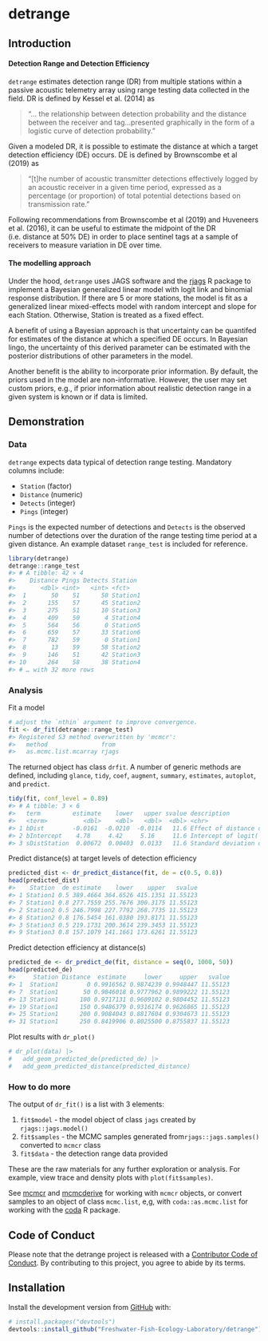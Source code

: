 
<!-- README.md is generated from README.Rmd. Please edit that file -->

# detrange

## Introduction

#### Detection Range and Detection Efficiency

`detrange` estimates detection range (DR) from multiple stations within
a passive acoustic telemetry array using range testing data collected in
the field. DR is defined by Kessel et al. (2014) as

> “… the relationship between detection probability and the distance
> between the receiver and tag…presented graphically in the form of a
> logistic curve of detection probability.”

Given a modeled DR, it is possible to estimate the distance at which a
target detection efficiency (DE) occurs. DE is defined by Brownscombe et
al (2019) as

> “\[t\]he number of acoustic transmitter detections effectively logged
> by an acoustic receiver in a given time period, expressed as a
> percentage (or proportion) of total potential detections based on
> transmission rate.”

Following recommendations from Brownscombe et al (2019) and Huveneers et
al. (2016), it can be useful to estimate the midpoint of the DR
(i.e. distance at 50% DE) in order to place sentinel tags at a sample of
receivers to measure variation in DE over time.

#### The modelling approach

Under the hood, `detrange` uses JAGS software and the
[rjags](https://cran.r-project.org/web/packages/rjags/rjags.pdf) R
package to implement a Bayesian generalized linear model with logit link
and binomial response distribution. If there are 5 or more stations, the
model is fit as a generalized linear mixed-effects model with random
intercept and slope for each Station. Otherwise, Station is treated as a
fixed effect.

A benefit of using a Bayesian approach is that uncertainty can be
quantifed for estimates of the distance at which a specified DE occurs.
In Bayesian lingo, the uncertainty of this derived parameter can be
estimated with the posterior distributions of other parameters in the
model.

Another benefit is the ability to incorporate prior information. By
default, the priors used in the model are non-informative. However, the
user may set custom priors, e.g., if prior information about realistic
detection range in a given system is known or if data is limited.

## Demonstration

### Data

`detrange` expects data typical of detection range testing. Mandatory
columns include:

-   `Station` (factor)  
-   `Distance` (numeric)  
-   `Detects` (integer)  
-   `Pings` (integer)

`Pings` is the expected number of detections and `Detects` is the
observed number of detections over the duration of the range testing
time period at a given distance. An example dataset `range_test` is
included for reference.

``` r
library(detrange)
detrange::range_test
#> # A tibble: 42 × 4
#>    Distance Pings Detects Station 
#>       <dbl> <int>   <int> <fct>   
#>  1       50    51      50 Station1
#>  2      155    57      45 Station2
#>  3      275    51      10 Station3
#>  4      409    50       4 Station4
#>  5      564    56       0 Station5
#>  6      659    57      33 Station6
#>  7      782    59       0 Station1
#>  8       13    59      58 Station2
#>  9      146    51      42 Station3
#> 10      264    58      38 Station4
#> # … with 32 more rows
```

### Analysis

Fit a model

``` r
# adjust the `nthin` argument to improve convergence.
fit <- dr_fit(detrange::range_test)
#> Registered S3 method overwritten by 'mcmcr':
#>   method               from 
#>   as.mcmc.list.mcarray rjags
```

The returned object has class `drfit`. A number of generic methods are
defined, including `glance`, `tidy`, `coef`, `augment`, `summary`,
`estimates`, `autoplot`, and `predict`.

``` r
tidy(fit, conf_level = 0.89)
#> # A tibble: 3 × 6
#>   term         estimate    lower   upper svalue description                     
#>   <term>          <dbl>    <dbl>   <dbl>  <dbl> <chr>                           
#> 1 bDist        -0.0161  -0.0210  -0.0114   11.6 Effect of distance on logit(`eD…
#> 2 bIntercept    4.78     4.42     5.16     11.6 Intercept of logit(`eDetects`)  
#> 3 sDistStation  0.00672  0.00403  0.0133   11.6 Standard deviation of `bDistSta…
```

Predict distance(s) at target levels of detection efficiency

``` r
predicted_dist <- dr_predict_distance(fit, de = c(0.5, 0.8))
head(predicted_dist)
#>    Station  de estimate    lower    upper   svalue
#> 1 Station1 0.5 389.4664 364.6526 415.1351 11.55123
#> 7 Station1 0.8 277.7559 255.7676 300.3175 11.55123
#> 2 Station2 0.5 246.7998 227.7792 268.7735 11.55123
#> 8 Station2 0.8 176.5454 161.0380 193.8171 11.55123
#> 3 Station3 0.5 219.1731 200.3614 239.3453 11.55123
#> 9 Station3 0.8 157.1079 141.1661 173.6261 11.55123
```

Predict detection efficiency at distance(s)

``` r
predicted_de <- dr_predict_de(fit, distance = seq(0, 1000, 50)) 
head(predicted_de)
#>     Station Distance  estimate     lower     upper   svalue
#> 1  Station1        0 0.9916562 0.9874239 0.9948447 11.55123
#> 7  Station1       50 0.9846018 0.9777962 0.9899222 11.55123
#> 13 Station1      100 0.9717131 0.9609102 0.9804452 11.55123
#> 19 Station1      150 0.9486379 0.9316174 0.9626865 11.55123
#> 25 Station1      200 0.9084043 0.8817604 0.9304673 11.55123
#> 31 Station1      250 0.8419906 0.8025500 0.8755837 11.55123
```

Plot results with `dr_plot()`

``` r
# dr_plot(data) |>
#   add_geom_predicted_de(predicted_de) |>
#   add_geom_predicted_distance(predicted_distance)
```

### How to do more

The output of `dr_fit()` is a list with 3 elements:  
1. `fit$model` - the model object of class `jags` created by
`rjags::jags.model()`  
1. `fit$samples` - the MCMC samples generated
from`rjags::jags.samples()` converted to `mcmcr` class  
1. `fit$data` - the detection range data provided

These are the raw materials for any further exploration or analysis. For
example, view trace and density plots with `plot(fit$samples)`.

See [mcmcr](https://github.com/poissonconsulting/mcmcr) and
[mcmcderive](https://github.com/poissonconsulting/mcmcderive) for
working with `mcmcr` objects, or convert samples to an object of class
`mcmc.list`, e,g, with `coda::as.mcmc.list` for working with the
[coda](https://github.com/cran/coda) R package.

## Code of Conduct

Please note that the detrange project is released with a [Contributor
Code of
Conduct](https://contributor-covenant.org/version/2/0/CODE_OF_CONDUCT.html).
By contributing to this project, you agree to abide by its terms.

## Installation

Install the development version from [GitHub](https://github.com/) with:

``` r
# install.packages("devtools")
devtools::install_github("Freshwater-Fish-Ecology-Laboratory/detrange")
```
